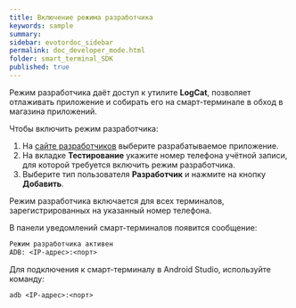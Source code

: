 ```yaml
---
title: Включение режима разработчика
keywords: sample
summary:
sidebar: evotordoc_sidebar
permalink: doc_developer_mode.html
folder: smart_terminal_SDK
published: true
---
```


Режим разработчика даёт доступ к утилите **LogCat**, позволяет отлаживать приложение и собирать его на смарт-терминале в обход в магазина приложений.

Чтобы включить режим разработчика:

1. На [сайте разработчиков](https://dev.evotor.ru) выберите разрабатываемое приложение.
2. На вкладке **Тестирование** укажите номер телефона учётной записи, для которой требуется включить режим разработчика.
3. Выберите тип пользователя **Разработчик** и нажмите на кнопку **Добавить**.

  Режим разработчика включается для всех терминалов, зарегистрированных на указанный номер телефона.

В панели уведомлений смарт-терминалов появится сообщение:
```1
Режим разработчика активен
ADB: <IP-адрес>:<порт>
```

Для подключения к смарт-терминалу в Android Studio, используйте команду:
```1
adb <IP-адрес>:<порт>
```
